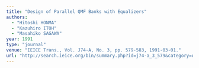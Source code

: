```yaml
---
title: "Design of Parallel QMF Banks with Equalizers"
authors:
  - "Hitoshi HONMA"
  - "Kazuhiro ITOH"
  - "Masahiko SAGAWA"
year: 1991
type: "journal"
venue: "IEICE Trans., Vol. J74-A, No. 3, pp. 579-583, 1991-03-01."
url: "http://search.ieice.org/bin/summary.php?id=j74-a_3_579&category=A&year=1991&lang=E&abst=j"
---
```

